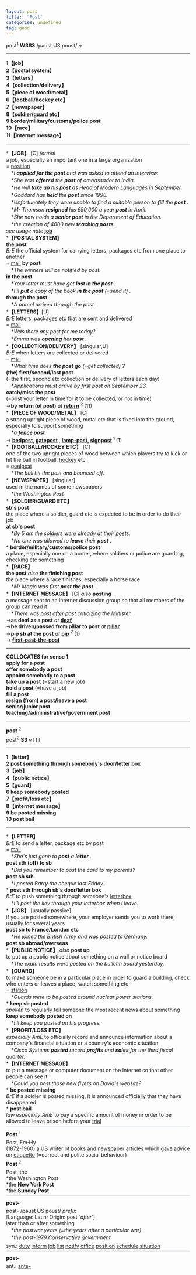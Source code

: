 ```yaml
---
layout: post
title:  "Post"
categories: undefined
tag: good
---
```

<DIV style="MARGIN: 0px 0px 5px">post<SUP>1</SUP> <B>W3S3</B> /pəust US poust/ <I>n</I>
<HR>
<B>1【job】</B><BR><B>2【postal system】</B><BR><B>3【letters】</B><BR><B>4【collection/delivery】</B><BR><B>5【piece of wood/metal】</B><BR><B>6【football/hockey etc】</B><BR><B>7【newspaper】</B><BR><B>8【soldier/guard etc】</B><BR><B>9 border/military/customs/police post</B><BR><B>10【race】</B><BR><B>11【internet message】</B>
<HR>
*<B>【JOB】</B> [C] <I>formal</I> <BR>a job, especially an important one in a large organization<BR>= <A href="{{ site.baseurl }}/position"><U>position</U></A><BR>　*<I>I <B>applied for the post</B> and was asked to attend an interview.</I><BR>　*<I>She was <B>offered</B> the <B>post</B> of ambassador to India.</I><BR>　*<I>He will <B>take up</B> his <B>post</B> as Head of Modern Languages in September.</I><BR>　*<I>Goddard has <B>held</B> the <B>post</B> since 1998.</I><BR>　*<I>Unfortunately they were unable to find a suitable person to <B>fill</B> the <B>post</B> .</I><BR>　*<I>Mr Thomson <B>resigned</B> his £50,000 a year <B>post</B> in April.</I><BR>　*<I>She now holds a <B>senior post</B> in the Department of Education.</I><BR>　*<I>the creation of 4000 new <B>teaching posts</B> </I><BR><I>see usage note</I> <B><A href="{{ site.baseurl }}/job"><U>job</U></A></B><BR>*<B>【POSTAL SYSTEM】</B><BR><B>the post</B><BR><I>BrE</I> the official system for carrying letters, packages etc from one place to another<BR>= <A href="{{ site.baseurl }}/mail"><U>mail</U></A> <B>by post</B><BR>　*<I>The winners will be notified by post.</I><BR><B>in the post</B><BR>　*<I>Your letter must have got <B>lost in the post</B> .</I><BR>　*<I>I'll <B>put</B> a copy of the book <B>in the post</B> (=send it) .</I><BR><B>through the post</B><BR>　*<I>A parcel arrived through the post.</I><BR>*<B>【LETTERS】</B>[U]<BR><I>BrE</I> letters, packages etc that are sent and delivered<BR>= <A href="{{ site.baseurl }}/mail"><U>mail</U></A><BR>　*<I>Was there any post for me today?</I><BR>　*<I>Emma was <B>opening</B> her <B>post</B> .</I><BR>*<B>【COLLECTION/DELIVERY】</B> [singular,U]<BR><I>BrE</I> when letters are collected or delivered<BR>= <A href="{{ site.baseurl }}/mail"><U>mail</U></A><BR>　*<I>What time does <B>the post go</B> (=get collected) ?</I><BR><B>(the) first/second/last post</B><BR>(=the first, second etc collection or delivery of letters each day)<BR>　*<I>Applications must arrive by first post on September 23.</I><BR><B>catch/miss the post</B><BR>(=post your letter in time for it to be collected, or not in time) <BR>→<B>by return (of post)</B> <I>at</I> <B><A href="{{ site.baseurl }}/return"><U>return</U></A> </B><SUP>2 </SUP>(11)<BR>*<B>【PIECE OF WOOD/METAL】</B> [C] <BR>a strong upright piece of wood, metal etc that is fixed into the ground, especially to support something<BR>　*<I>a <B>fence post</B> </I><BR>→<B> <A href="{{ site.baseurl }}/bedpost"><U>bedpost</U></A>, <A href="{{ site.baseurl }}/gatepost"><U>gatepost</U></A> </B>, <B><A href="{{ site.baseurl }}/lamp-post"><U>lamp-post</U></A>, <A href="{{ site.baseurl }}/signpost"><U>signpost</U></A> </B><SUP>1 </SUP>(1)<BR>*<B>【FOOTBALL/HOCKEY ETC】</B> [C] <BR>one of the two upright pieces of wood between which players try to kick or hit the ball in football, <A href="{{ site.baseurl }}/hockey"><U>hockey</U></A> etc<BR>= <A href="{{ site.baseurl }}/goalpost"><U>goalpost</U></A><BR>　*<I>The ball hit the post and bounced off.</I><BR>*<B>【NEWSPAPER】</B> [singular]<BR>used in the names of some newspapers<BR>　*<I>the Washington Post</I><BR>*<B>【SOLDIER/GUARD ETC】</B><BR><B>sb's post</B><BR>the place where a soldier, guard etc is expected to be in order to do their job<BR><B>at sb's post</B><BR>　*<I>By 5 am the soldiers were already at their posts.</I><BR>　*<I>No one was allowed to <B>leave</B> their <B>post</B> .</I><BR>* <B>border/military/customs/police post</B><BR>a place, especially one on a border, where soldiers or police are guarding, checking etc something<BR>*<B>【RACE】</B><BR><B>the post</B> <I>also</I> <B>the finishing post</B> <BR>the place where a race finishes, especially a horse race<BR>　*<I>Mr Magic was first <B>past the post</B> .</I><BR>*<B>【INTERNET MESSAGE】</B> [C] <I>also</I> <B>posting</B> <BR>a message sent to an Internet discussion group so that all members of the group can read it<BR>　*<I>There was post after post criticizing the Minister.</I><BR>→<B>as deaf as a post</B> <I>at</I> <B><A href="{{ site.baseurl }}/deaf"><U>deaf</U></A></B><BR>→<B>be driven/passed from pillar to post</B> <I>at</I> <B><A href="{{ site.baseurl }}/pillar"><U>pillar</U></A></B><BR>→<B>pip sb at the post</B> <I>at</I> <B><A href="{{ site.baseurl }}/pip"><U>pip</U></A> </B><SUP>2 </SUP>(1)<BR>→<B> <A title="Find: first-past-the-post" class=ref href="{{ site.baseurl }}/first-past-the-post"><U>first-past-the-post</U></A> </B>
<HR>
<B>COLLOCATES for sense 1</B> <BR><B>apply for a post</B> <BR><B>offer somebody a post</B> <BR><B>appoint somebody to a post</B> <BR><B>take up a post</B> (=start a new job) <BR><B>hold a post</B> (=have a job) <BR><B>fill a post</B> <BR><B>resign (from) a post/leave a post</B> <BR><B>senior/junior post</B> <BR><B>teaching/administrative/government post</B>
<HR>
</DIV>
<DIV style="COLOR: #808080; MARGIN: 0px 0px 5px; LINE-HEIGHT: normal"><SPAN style="FONT-SIZE: 10.5pt; COLOR: #000000; LINE-HEIGHT: normal"><B>post</B></SPAN> <SUP style="FONT-SIZE: 83%; LINE-HEIGHT: normal">2</SUP> </DIV>
<DIV style="MARGIN: 0px 0px 5px">post<SUP>2</SUP> <B>S3</B> <I>v</I> [T]
<HR>
<B>1【letter】</B><BR><B>2 post something through somebody's door/letter box</B><BR><B>3【job】</B><BR><B>4【public notice】</B><BR><B>5【guard】</B><BR><B>6 keep somebody posted</B><BR><B>7【profit/loss etc】</B><BR><B>8【internet message】</B><BR><B>9 be posted missing</B><BR><B>10 post bail</B>
<HR>
*<B>【LETTER】</B><BR><I>BrE</I> to send a letter, package etc by post<BR>= <A href="{{ site.baseurl }}/mail"><U>mail</U></A><BR>　*<I>She's just gone to <B>post</B> a <B>letter</B> .</I><BR><B>post sth (off) to sb</B><BR>　*<I>Did you remember to post the card to my parents?</I><BR><B>post sb sth</B><BR>　*<I>I posted Barry the cheque last Friday.</I><BR>* <B>post sth through sb's door/letter box</B><BR><I>BrE</I> to push something through someone's <A href="{{ site.baseurl }}/letterbox"><U>letterbox</U></A><BR>　*<I>I'll post the key through your letterbox when I leave.</I><BR>*<B>【JOB】</B> [usually passive]<BR>if you are posted somewhere, your employer sends you to work there, usually for several years<BR><B>post sb to France/London etc</B><BR>　*<I>He joined the British Army and was posted to Germany.</I><BR><B>post sb abroad/overseas</B><BR>*<B>【PUBLIC NOTICE】</B> <I>also</I> <B>post up</B> <BR>to put up a public notice about something on a wall or notice board<BR>　*<I>The exam results were posted on the bulletin board yesterday.</I><BR>*<B>【GUARD】</B><BR>to make someone be in a particular place in order to guard a building, check who enters or leaves a place, watch something etc<BR>= <A href="{{ site.baseurl }}/station"><U>station</U></A><BR>　*<I>Guards were to be posted around nuclear power stations.</I><BR>* <B>keep sb posted</B><BR><I>spoken</I> to regularly tell someone the most recent news about something<BR><B>keep somebody posted on</B><BR>　*<I>I'll keep you posted on his progress.</I><BR>*<B>【PROFIT/LOSS ETC】</B><BR><I>especially AmE</I> to officially record and announce information about a company's financial situation or a country's economic situation<BR>　*<I>Cisco Systems <B>posted</B> record <B>profits</B> and <B>sales</B> for the third fiscal quarter.</I><BR>*<B>【INTERNET MESSAGE】</B><BR>to put a message or computer document on the Internet so that other people can see it<BR>　*<I>Could you post those new flyers on David's website?</I><BR>* <B>be posted missing</B><BR><I>BrE</I> if a soldier is posted missing, it is announced officially that they have disappeared<BR>* <B>post bail</B><BR><I>law especially AmE</I> to pay a specific amount of money in order to be allowed to leave prison before your <A href="{{ site.baseurl }}/trial"><U>trial</U></A></DIV>
<DIV style="BORDER-TOP: #c7d4dc 1px solid; PADDING-BOTTOM: 0px; PADDING-TOP: 5px; PADDING-LEFT: 0px; PADDING-RIGHT: 0px"></DIV>
<DIV style="MARGIN: 5px 0px">
<DIV style="WIDTH: 100%">
<DIV style="FLOAT: left; LINE-HEIGHT: normal"></DIV>
<DIV style="WIDTH: 100%; OVERFLOW-X: hidden">
<DIV style="COLOR: #808080; MARGIN: 0px 0px 5px; LINE-HEIGHT: normal"><SPAN style="FONT-SIZE: 10.5pt; COLOR: #000000; LINE-HEIGHT: normal"><B>Post</B></SPAN> <SUP style="FONT-SIZE: 83%; LINE-HEIGHT: normal">1</SUP> </DIV>
<DIV style="MARGIN: 0px 0px 5px">Post, Em<B>·</B>i<B>·</B>ly<BR>(1872-1960) a US writer of books and newspaper articles which gave advice on <A href="{{ site.baseurl }}/etiquette"><U>etiquette</U></A> (=correct and polite social behaviour)</DIV>
<DIV style="COLOR: #808080; MARGIN: 0px 0px 5px; LINE-HEIGHT: normal"><SPAN style="FONT-SIZE: 10.5pt; COLOR: #000000; LINE-HEIGHT: normal"><B>Post</B></SPAN> <SUP style="FONT-SIZE: 83%; LINE-HEIGHT: normal">2</SUP> </DIV>
<DIV style="MARGIN: 0px 0px 5px">Post, the<BR>*the Washington Post<BR>*the <B>New York Post</B><BR>*the <B>Sunday Post</B></DIV></DIV>
<DIV style="BORDER-TOP: #c7d4dc 1px solid; PADDING-BOTTOM: 0px; PADDING-TOP: 5px; PADDING-LEFT: 0px; PADDING-RIGHT: 0px"></DIV>
<DIV style="MARGIN: 5px 0px">
<DIV style="WIDTH: 100%">
<DIV style="FLOAT: left; LINE-HEIGHT: normal"></DIV>
<DIV style="WIDTH: 100%; OVERFLOW-X: hidden">
<DIV style="COLOR: #808080; MARGIN: 0px 0px 5px; LINE-HEIGHT: normal"><SPAN style="FONT-SIZE: 10.5pt; COLOR: #000000; LINE-HEIGHT: normal"><B>post-</B></SPAN> </DIV>
<DIV style="MARGIN: 0px 0px 5px">post- /pəust US poust/ <I>prefix</I> <BR>[Language: Latin; Origin: post <I>'after'</I>]<BR>later than or after something<BR>　*<I>the postwar years (=the years after a particular war)</I> <BR>　*<I>the post-1979 Conservative government</I></DIV>
<DIV style="MARGIN: 0px 0px 5px">
<DIV style="MARGIN: 4px 0px">syn.: <A href="{{ site.baseurl }}/duty"><U>duty</U></A> <A href="{{ site.baseurl }}/inform"><U>inform</U></A> <A href="{{ site.baseurl }}/job"><U>job</U></A> <A href="{{ site.baseurl }}/list"><U>list</U></A> <A href="{{ site.baseurl }}/notify"><U>notify</U></A> <A href="{{ site.baseurl }}/office"><U>office</U></A> <A href="{{ site.baseurl }}/position"><U>position</U></A> <A href="{{ site.baseurl }}/schedule"><U>schedule</U></A> <A href="{{ site.baseurl }}/situation"><U>situation</U></A></DIV></DIV></DIV>
<DIV style="BORDER-TOP: #c7d4dc 1px solid; PADDING-BOTTOM: 0px; PADDING-TOP: 5px; PADDING-LEFT: 0px; PADDING-RIGHT: 0px"></DIV>
<DIV style="MARGIN: 5px 0px">
<DIV style="WIDTH: 100%">
<DIV style="FLOAT: left; LINE-HEIGHT: normal"></DIV>
<DIV style="WIDTH: 100%; OVERFLOW-X: hidden">
<DIV style="COLOR: #808080; MARGIN: 0px 0px 5px; LINE-HEIGHT: normal"><SPAN style="FONT-SIZE: 10.5pt; COLOR: #000000; LINE-HEIGHT: normal"><B>post-</B></SPAN> </DIV>
<DIV style="MARGIN: 0px 0px 5px">
<DIV style="MARGIN: 4px 0px">ant.: <A href="{{ site.baseurl }}/ante-"><U>ante-</U></A></DIV></DIV>
